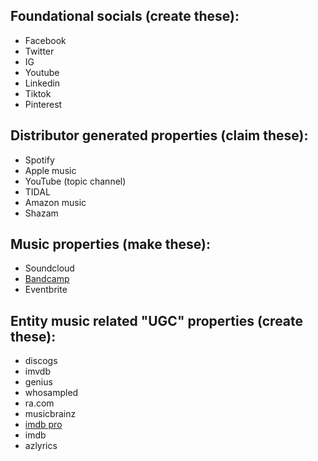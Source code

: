 

## Foundational socials (create these):
- Facebook
- Twitter
- IG
- Youtube
- Linkedin
- Tiktok
- Pinterest

## Distributor generated properties (claim these):
- Spotify
- Apple music
- YouTube (topic channel)
- TIDAL
- Amazon music
- Shazam


## Music properties (make these):
- Soundcloud
- [Bandcamp](https://devinschumacher.bandcamp.com/)
- Eventbrite


## Entity music related "UGC" properties (create these):
- discogs
- imvdb
- genius
- whosampled
- ra.com
- musicbrainz
- [imdb pro](https://pro.imdb.com/name/nm1590539/)
- imdb
- azlyrics

